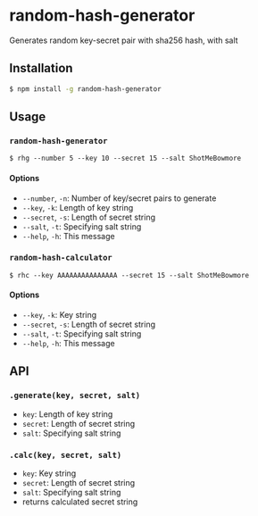 # random-hash-generator
Generates random key-secret pair with sha256 hash, with salt

## Installation
```sh
$ npm install -g random-hash-generator
```


## Usage

### `random-hash-generator`

`$ rhg --number 5 --key 10 --secret 15 --salt ShotMeBowmore`

#### Options

 * `--number`, `-n`: Number of key/secret pairs to generate
 * `--key`, `-k`: Length of key string
 * `--secret`, `-s`: Length of secret string
 * `--salt`, `-t`: Specifying salt string
 * `--help`, `-h`: This message

### `random-hash-calculator`

`$ rhc --key AAAAAAAAAAAAAAA --secret 15 --salt ShotMeBowmore`

#### Options

 * `--key`, `-k`: Key string
 * `--secret`, `-s`: Length of secret string
 * `--salt`, `-t`: Specifying salt string
 * `--help`, `-h`: This message


## API

### `.generate(key, secret, salt)`
 * `key`: Length of key string
 * `secret`: Length of secret string
 * `salt`: Specifying salt string

### `.calc(key, secret, salt)`
 * `key`: Key string
 * `secret`: Length of secret string
 * `salt`: Specifying salt string
 * returns calculated secret string
